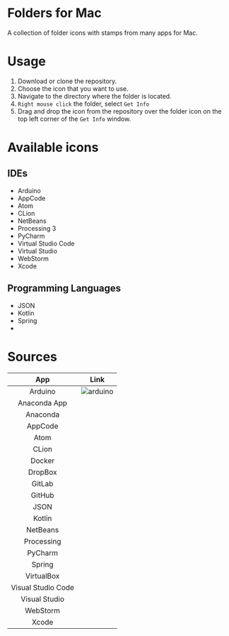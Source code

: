 # Folders for Mac
A collection of folder icons with stamps from many apps for Mac.

# Usage
1. Download or clone the repository.
2. Choose the icon that you want to use.
3. Navigate to the directory where the folder is located.
4. ```Right mouse click``` the folder, select ```Get Info```
5. Drag and drop the icon from the repository over the folder icon on the top left corner of the ```Get Info``` window.

# Available icons

## IDEs

* Arduino
* AppCode
* Atom
* CLion
* NetBeans
* Processing 3
* PyCharm
* Virtual Studio Code
* Virtual Studio 
* WebStorm
* Xcode

## Programming Languages
* JSON
* Kotlin
* Spring
* 

# Sources
|      App     |  Link  |
| :----------: | ------ |
| Arduino      | ![arduino](./arduinofolder.icns)|
| Anaconda App |  |
| Anaconda     |  |
| AppCode      |  |
| Atom         |  |
| CLion        |  |
| Docker       |  |
| DropBox      |  |
| GitLab       |  |
| GitHub       |  |
| JSON         |  |
| Kotlin       |  |
| NetBeans     |  |
| Processing   |  |
| PyCharm      |  |
| Spring       |  |
| VirtualBox   |  |
| Visual Studio Code|  |
| Visual Studio|  |
| WebStorm     |  |
| Xcode        |  |
